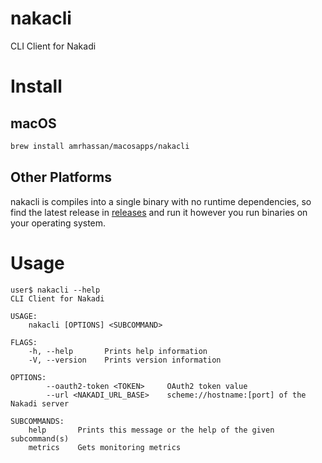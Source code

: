 # nakacli #
CLI Client for Nakadi

# Install #
## macOS ##
```bash
brew install amrhassan/macosapps/nakacli
```

## Other Platforms ##
nakacli is compiles into a single binary with no runtime dependencies, so find the latest release in [releases](https://github.com/amrhassan/nakacli/releases) and run it however you run binaries on your operating system.

# Usage #
```
user$ nakacli --help
CLI Client for Nakadi 

USAGE:
    nakacli [OPTIONS] <SUBCOMMAND>

FLAGS:
    -h, --help       Prints help information
    -V, --version    Prints version information

OPTIONS:
        --oauth2-token <TOKEN>     OAuth2 token value
        --url <NAKADI_URL_BASE>    scheme://hostname:[port] of the Nakadi server

SUBCOMMANDS:
    help       Prints this message or the help of the given subcommand(s)
    metrics    Gets monitoring metrics
```

